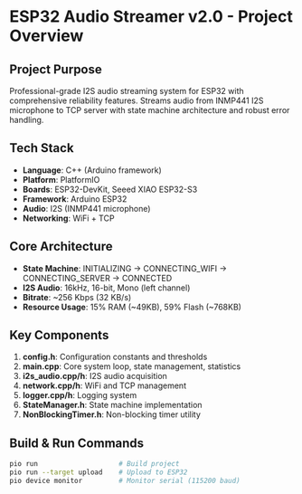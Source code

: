 # ESP32 Audio Streamer v2.0 - Project Overview

## Project Purpose
Professional-grade I2S audio streaming system for ESP32 with comprehensive reliability features. Streams audio from INMP441 I2S microphone to TCP server with state machine architecture and robust error handling.

## Tech Stack
- **Language**: C++ (Arduino framework)
- **Platform**: PlatformIO
- **Boards**: ESP32-DevKit, Seeed XIAO ESP32-S3
- **Framework**: Arduino ESP32
- **Audio**: I2S (INMP441 microphone)
- **Networking**: WiFi + TCP

## Core Architecture
- **State Machine**: INITIALIZING → CONNECTING_WIFI → CONNECTING_SERVER → CONNECTED
- **I2S Audio**: 16kHz, 16-bit, Mono (left channel)
- **Bitrate**: ~256 Kbps (32 KB/s)
- **Resource Usage**: 15% RAM (~49KB), 59% Flash (~768KB)

## Key Components
1. **config.h**: Configuration constants and thresholds
2. **main.cpp**: Core system loop, state management, statistics
3. **i2s_audio.cpp/h**: I2S audio acquisition
4. **network.cpp/h**: WiFi and TCP management
5. **logger.cpp/h**: Logging system
6. **StateManager.h**: State machine implementation
7. **NonBlockingTimer.h**: Non-blocking timer utility

## Build & Run Commands
```bash
pio run                    # Build project
pio run --target upload    # Upload to ESP32
pio device monitor         # Monitor serial (115200 baud)
```
